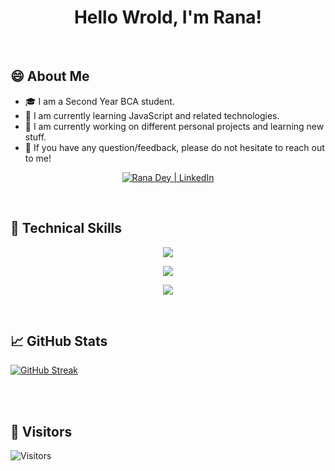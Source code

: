 <h1 align="center">Hello Wrold, I'm Rana!</h1>

<br>

## 😄 About Me
- 🎓 I am a Second Year BCA student.
- 🌱 I am currently learning JavaScript and related technologies.
- 🔭 I am currently working on different personal projects and learning new stuff.
- 💬 If you have any question/feedback, please do not hesitate to reach out to me!

<p align="center">
  <a href="https://www.linkedin.com/in/rana-dey/"><img src="https://img.shields.io/badge/LinkedIn-0077B5?style=for-the-badge&logo=linkedin&logoColor=white" alt="Rana Dey | LinkedIn"/></a>
</p>

<br>

## 💼 Technical Skills

<p align="center">
    <img src="https://skillicons.dev/icons?i=cpp,java" />
</p>

<p align="center">
    <img src="https://skillicons.dev/icons?i=html,css,js,bootstrap" />
</p>

<p align="center">
  <a href="https://skillicons.dev">
    <img src="https://skillicons.dev/icons?i=git,github,atom,vscode,visualstudio" />
  </a>
</p>

<br>



## 📈 GitHub Stats 

[![GitHub Streak](https://github-readme-streak-stats.herokuapp.com?user=ranaa-24&theme=chartreuse-dark&hide_border=true&border_radius=0)](https://git.io/streak-stats)

<br>

<br>

## 👀 Visitors
<!-- ![Visitors](https://profile-counter.glitch.me/importlogic/count.svg) -->
![Visitors](https://moe-counter.glitch.me/get/@importlogic?theme=rule34)
